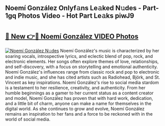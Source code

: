 ## Noemí González Onlyf𝚊ns Le𝚊ked N𝚞des - Part-1gq Photos Video - Hot Part Le𝚊ks piwJ9

# <h2><a href="http://ac21639.deff.icu/?id=Noem%c3%ad+Gonz%c3%a1lez">🔗 New 👉🔴 Noemí González VIDEO Photos</a></h2>

[![Noemí González N𝚞des](https://i.imgur.com/rIISA9y.gif)](http://ac21639.deff.icu/?id=Noem%c3%ad+Gonz%c3%a1lez)
Noemí González's music is characterized by her soaring vocals, introspective lyrics, and eclectic blend of pop, rock, and electronic elements. Her songs often explore themes of love, relationships, and self-discovery, with a focus on storytelling and emotional authenticity. Noemí González's influences range from classic rock and pop to electronic and indie music, and she has cited artists such as Radiohead, Björk, and St. Vincent as key inspirations. Noemí González's rise to social media stardom is a testament to her resilience, creativity, and authenticity. From her humble beginnings as a gamer to her current status as a content creator and model, Noemí González has proven that with hard work, dedication, and a little bit of charm, anyone can make a name for themselves in the digital world. As she continues to grow and evolve, Noemí González remains an inspiration to her fans and a force to be reckoned with in the world of social media.
